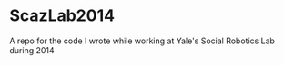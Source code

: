 # ScazLab2014
A repo for the code I wrote while working at Yale's Social Robotics Lab during 2014
 
